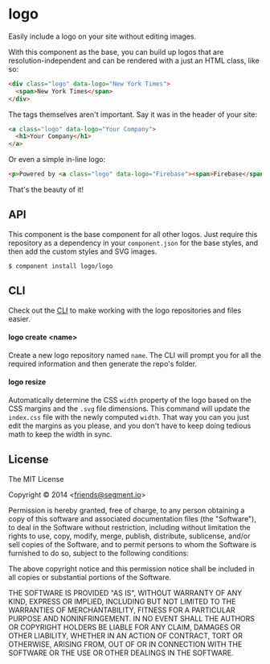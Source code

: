# logo

  Easily include a logo on your site without editing images.

  With this component as the base, you can build up logos that are resolution-independent and can be rendered with a just an HTML class, like so:

```html
<div class="logo" data-logo="New York Times">
  <span>New York Times</span>
</div>
```

  The tags themselves aren't important. Say it was in the header of your site:

```html
<a class="logo" data-logo="Your Company">
  <h1>Your Company</h1>
</a>
```

  Or even a simple in-line logo:

```html
<p>Powered by <a class="logo" data-logo="Firebase"><span>Firebase</span></a>.</p>
```

  That's the beauty of it!

## API

  This component is the base component for all other logos. Just require this repository as a dependency in your `component.json` for the base styles, and then add the custom styles and SVG images.

    $ component install logo/logo

## CLI

  Check out the [CLI](https://github.com/logo/cli) to make working with the logo repositories and files easier.

#### logo create \<name\>

  Create a new logo repository named `name`. The CLI will prompt you for all the required information and then generate the repo's folder.

#### logo resize

  Automatically determine the CSS `width` property of the logo based on the CSS margins and the `.svg` file dimensions. This command will update the `index.css` file with the newly computed `width`. That way you can you just edit the margins as you please, and you don't have to keep doing tedious math to keep the width in sync.

## License

  The MIT License

  Copyright &copy; 2014 \<friends@segment.io\>

  Permission is hereby granted, free of charge, to any person obtaining a copy of this software and associated documentation files (the "Software"), to deal in the Software without restriction, including without limitation the rights to use, copy, modify, merge, publish, distribute, sublicense, and/or sell copies of the Software, and to permit persons to whom the Software is furnished to do so, subject to the following conditions:
  
  The above copyright notice and this permission notice shall be included in all copies or substantial portions of the Software.

  THE SOFTWARE IS PROVIDED "AS IS", WITHOUT WARRANTY OF ANY KIND, EXPRESS OR IMPLIED, INCLUDING BUT NOT LIMITED TO THE WARRANTIES OF MERCHANTABILITY, FITNESS FOR A PARTICULAR PURPOSE AND NONINFRINGEMENT. IN NO EVENT SHALL THE AUTHORS OR COPYRIGHT HOLDERS BE LIABLE FOR ANY CLAIM, DAMAGES OR OTHER LIABILITY, WHETHER IN AN ACTION OF CONTRACT, TORT OR OTHERWISE, ARISING FROM, OUT OF OR IN CONNECTION WITH THE SOFTWARE OR THE USE OR OTHER DEALINGS IN THE SOFTWARE.
